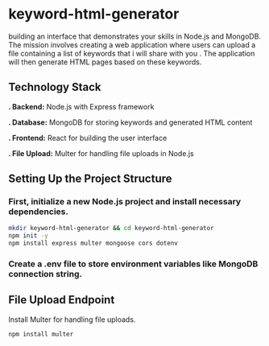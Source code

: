 # keyword-html-generator
building an interface that demonstrates your skills in Node.js and MongoDB. The mission involves creating a web application where users can upload a file containing a list of keywords that i will share with you . The application will then generate HTML pages based on these keywords.

## Technology Stack

**. Backend:** Node.js with Express framework

**. Database:** MongoDB for storing keywords and generated HTML content

**. Frontend:** React for building the user interface

**. File Upload:** Multer for handling file uploads in Node.js

## Setting Up the Project Structure

### First, initialize a new Node.js project and install necessary dependencies.

```bash
mkdir keyword-html-generator && cd keyword-html-generator
npm init -y
npm install express multer mongoose cors dotenv
```

### Create a **.env** file to store environment variables like MongoDB connection string.

## File Upload Endpoint
Install Multer for handling file uploads.

```bash
npm install multer
```

